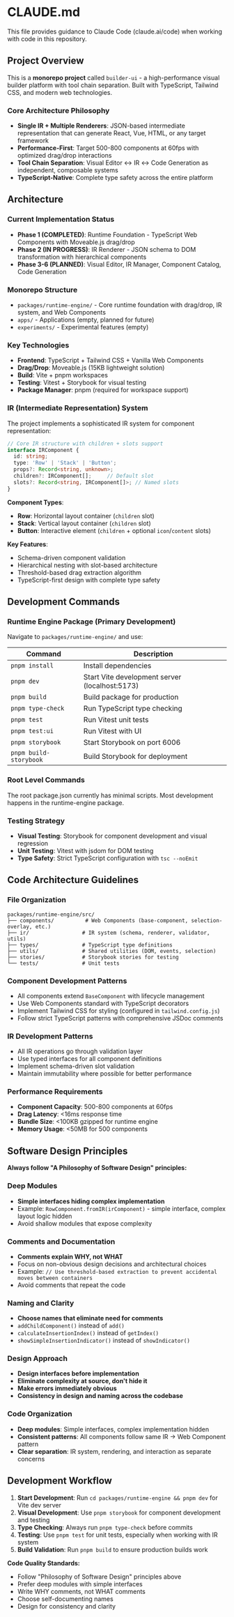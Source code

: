 # CLAUDE.md

This file provides guidance to Claude Code (claude.ai/code) when working with code in this repository.

## Project Overview

This is a **monorepo project** called `builder-ui` - a high-performance visual builder platform with tool chain separation. Built with TypeScript, Tailwind CSS, and modern web technologies.

### Core Architecture Philosophy
- **Single IR + Multiple Renderers**: JSON-based intermediate representation that can generate React, Vue, HTML, or any target framework
- **Performance-First**: Target 500-800 components at 60fps with optimized drag/drop interactions  
- **Tool Chain Separation**: Visual Editor ↔ IR ↔ Code Generation as independent, composable systems
- **TypeScript-Native**: Complete type safety across the entire platform

## Architecture

### Current Implementation Status
- **Phase 1 (COMPLETED)**: Runtime Foundation - TypeScript Web Components with Moveable.js drag/drop
- **Phase 2 (IN PROGRESS)**: IR Renderer - JSON schema to DOM transformation with hierarchical components
- **Phase 3-6 (PLANNED)**: Visual Editor, IR Manager, Component Catalog, Code Generation

### Monorepo Structure
- `packages/runtime-engine/` - Core runtime foundation with drag/drop, IR system, and Web Components
- `apps/` - Applications (empty, planned for future)
- `experiments/` - Experimental features (empty)

### Key Technologies
- **Frontend**: TypeScript + Tailwind CSS + Vanilla Web Components
- **Drag/Drop**: Moveable.js (15KB lightweight solution)
- **Build**: Vite + pnpm workspaces
- **Testing**: Vitest + Storybook for visual testing
- **Package Manager**: pnpm (required for workspace support)

### IR (Intermediate Representation) System
The project implements a sophisticated IR system for component representation:

```typescript
// Core IR structure with children + slots support
interface IRComponent {
  id: string;
  type: 'Row' | 'Stack' | 'Button';
  props?: Record<string, unknown>;
  children?: IRComponent[];     // Default slot
  slots?: Record<string, IRComponent[]>; // Named slots
}
```

**Component Types**:
- **Row**: Horizontal layout container (`children` slot)
- **Stack**: Vertical layout container (`children` slot)  
- **Button**: Interactive element (`children` + optional `icon`/`content` slots)

**Key Features**:
- Schema-driven component validation
- Hierarchical nesting with slot-based architecture
- Threshold-based drag extraction algorithm
- TypeScript-first design with complete type safety

## Development Commands

### Runtime Engine Package (Primary Development)
Navigate to `packages/runtime-engine/` and use:

| Command | Description |
|---------|-------------|
| `pnpm install` | Install dependencies |
| `pnpm dev` | Start Vite development server (localhost:5173) |
| `pnpm build` | Build package for production |
| `pnpm type-check` | Run TypeScript type checking |
| `pnpm test` | Run Vitest unit tests |
| `pnpm test:ui` | Run Vitest with UI |
| `pnpm storybook` | Start Storybook on port 6006 |
| `pnpm build-storybook` | Build Storybook for deployment |

### Root Level Commands
The root package.json currently has minimal scripts. Most development happens in the runtime-engine package.

### Testing Strategy
- **Visual Testing**: Storybook for component development and visual regression
- **Unit Testing**: Vitest with jsdom for DOM testing
- **Type Safety**: Strict TypeScript configuration with `tsc --noEmit`

## Code Architecture Guidelines

### File Organization
```
packages/runtime-engine/src/
├── components/          # Web Components (base-component, selection-overlay, etc.)
├── ir/                 # IR system (schema, renderer, validator, utils)
├── types/              # TypeScript type definitions
├── utils/              # Shared utilities (DOM, events, selection)
├── stories/            # Storybook stories for testing
└── tests/              # Unit tests
```

### Component Development Patterns
- All components extend `BaseComponent` with lifecycle management
- Use Web Components standard with TypeScript decorators
- Implement Tailwind CSS for styling (configured in `tailwind.config.js`)
- Follow strict TypeScript patterns with comprehensive JSDoc comments

### IR Development Patterns
- All IR operations go through validation layer
- Use typed interfaces for all component definitions
- Implement schema-driven slot validation
- Maintain immutability where possible for better performance

### Performance Requirements
- **Component Capacity**: 500-800 components at 60fps
- **Drag Latency**: <16ms response time  
- **Bundle Size**: <100KB gzipped for runtime engine
- **Memory Usage**: <50MB for 500 components

## Software Design Principles

**Always follow "A Philosophy of Software Design" principles:**

### Deep Modules
- **Simple interfaces hiding complex implementation**
- Example: `RowComponent.fromIR(irComponent)` - simple interface, complex layout logic hidden
- Avoid shallow modules that expose complexity

### Comments and Documentation
- **Comments explain WHY, not WHAT**
- Focus on non-obvious design decisions and architectural choices
- Example: `// Use threshold-based extraction to prevent accidental moves between containers`
- Avoid comments that repeat the code

### Naming and Clarity
- **Choose names that eliminate need for comments**
- `addChildComponent()` instead of `add()` 
- `calculateInsertionIndex()` instead of `getIndex()`
- `showSimpleInsertionIndicator()` instead of `showIndicator()`

### Design Approach
- **Design interfaces before implementation**
- **Eliminate complexity at source, don't hide it**
- **Make errors immediately obvious**
- **Consistency in design and naming across the codebase**

### Code Organization
- **Deep modules**: Simple interfaces, complex implementation hidden
- **Consistent patterns**: All components follow same IR → Web Component pattern
- **Clear separation**: IR system, rendering, and interaction as separate concerns

## Development Workflow

1. **Start Development**: Run `cd packages/runtime-engine && pnpm dev` for Vite dev server
2. **Visual Development**: Use `pnpm storybook` for component development and testing
3. **Type Checking**: Always run `pnpm type-check` before commits
4. **Testing**: Use `pnpm test` for unit tests, especially when working with IR system
5. **Build Validation**: Run `pnpm build` to ensure production builds work

**Code Quality Standards:**
- Follow "Philosophy of Software Design" principles above
- Prefer deep modules with simple interfaces
- Write WHY comments, not WHAT comments
- Choose self-documenting names
- Design for consistency and clarity
